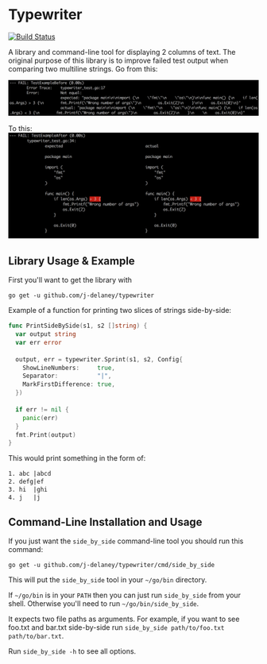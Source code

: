 # Typewriter

[![Build Status](https://travis-ci.org/j-delaney/typewriter.svg?branch=travis)](https://travis-ci.org/j-delaney/typewriter)

A library and command-line tool for displaying 2 columns of text.
The original purpose of this library is to improve failed test output when comparing two multiline strings.
Go from this:

![](/readme_imgs/before.png?raw=true "Before")

To this:
![](/readme_imgs/after.png?raw=true "After")

## Library Usage & Example

First you'll want to get the library with

```
go get -u github.com/j-delaney/typewriter
```

Example of a function for printing two slices of strings side-by-side:

```go
func PrintSideBySide(s1, s2 []string) {
  var output string
  var err error

  output, err = typewriter.Sprint(s1, s2, Config{
    ShowLineNumbers:     true,
    Separator:           "|",
    MarkFirstDifference: true,
  })

  if err != nil {
    panic(err)    	  
  }
  fmt.Print(output)
}
```

This would print something in the form of:

```
1. abc |abcd
2. defg|ef
3. hi  |ghi
4. j   |j
```

## Command-Line Installation and Usage

If you just want the `side_by_side` command-line tool you should run this command:

```
go get -u github.com/j-delaney/typewriter/cmd/side_by_side
```

This will put the `side_by_side` tool in your `~/go/bin` directory.

If `~/go/bin` is in your `PATH` then you can just run `side_by_side` from your shell. Otherwise you'll need to run `~/go/bin/side_by_side`.

It expects two file paths as arguments. For example, if you want to see foo.txt and bar.txt side-by-side run `side_by_side path/to/foo.txt path/to/bar.txt`.

Run `side_by_side -h` to see all options.